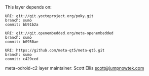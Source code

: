 This layer depends on:

    URI: git://git.yoctoproject.org/poky.git
    branch: sumo
    commit: bb91b2a

    URI: git://git.openembedded.org/meta-openembedded
    branch: sumo
    commit: b0950ae

    URI: https://github.com/meta-qt5/meta-qt5.git
    branch: sumo
    commit: c429ced

meta-odroid-c2 layer maintainer: Scott Ellis <scott@jumpnowtek.com>
